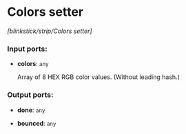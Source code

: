 # Colors setter

_[blinkstick/strip/Colors setter]_

### Input ports:

* __colors__: ` any `

    Array of 8 HEX RGB color values. (Without leading hash.)

### Output ports:

* __done__: ` any `


* __bounced__: ` any `

